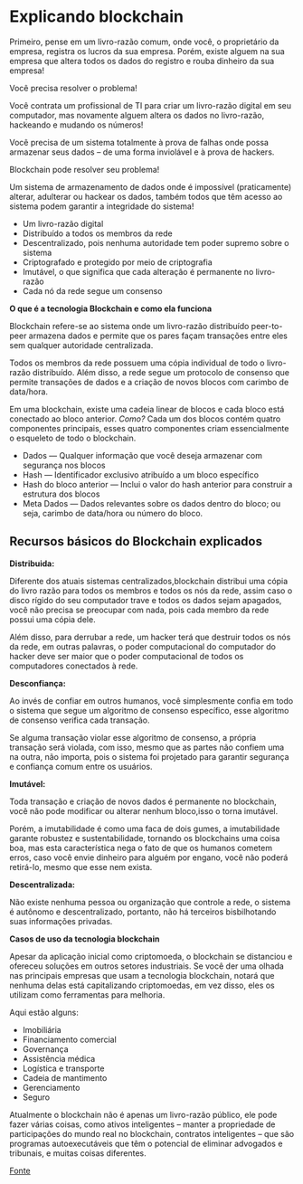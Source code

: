 # Explicando blockchain

Primeiro, pense em um livro-razão comum, onde você, o proprietário da empresa, registra os lucros da sua empresa. Porém, existe alguem na sua empresa que altera todos os dados do registro e rouba dinheiro da sua empresa!

Você precisa resolver o problema!

Você contrata um profissional de TI para criar um livro-razão digital em seu computador, mas  novamente alguem altera os dados no livro-razão, hackeando e mudando os números!

Você precisa de um sistema totalmente à prova de falhas onde possa armazenar seus dados – de uma forma inviolável e à prova de hackers.

Blockchain pode resolver seu problema!

Um sistema de armazenamento de dados onde é impossível (praticamente) alterar, adulterar ou hackear os dados, também todos que têm acesso ao sistema podem garantir a integridade do sistema!

- Um livro-razão digital
- Distribuído a todos os membros da rede
- Descentralizado, pois nenhuma autoridade tem poder supremo sobre o sistema
- Criptografado e protegido por meio de criptografia
- Imutável, o que significa que cada alteração é permanente no livro-razão
- Cada nó da rede segue um consenso

**O que é a tecnologia Blockchain e como ela funciona**

Blockchain refere-se ao sistema onde um livro-razão distribuído peer-to-peer armazena dados e permite que os pares façam transações entre eles sem qualquer autoridade centralizada.

Todos os membros da rede possuem uma cópia individual de todo o livro-razão distribuído. Além disso, a rede segue um protocolo de consenso que permite transações de dados e a criação de novos blocos com carimbo de data/hora.

Em uma blockchain, existe uma cadeia linear de blocos e cada bloco está conectado ao bloco anterior. *Como?* Cada um dos blocos contém quatro componentes principais, esses quatro componentes criam essencialmente o esqueleto de todo o blockchain.

- Dados — Qualquer informação que você deseja armazenar com segurança nos blocos
- Hash — Identificador exclusivo atribuído a um bloco específico
- Hash do bloco anterior — Inclui o valor do hash anterior para construir a estrutura dos blocos
- Meta Dados — Dados relevantes sobre os dados dentro do bloco; ou seja, carimbo de data/hora ou número do bloco.

## Recursos básicos do Blockchain explicados

**Distribuida:**

Diferente dos atuais sistemas centralizados,blockchain distribui uma cópia do livro razão para todos os membros e todos os nós da rede, assim caso o disco rígido do seu computador trave e todos os dados sejam apagados, você não precisa se preocupar com nada, pois cada membro da rede possui uma cópia dele.

Além disso, para derrubar a rede, um hacker terá que destruir todos os nós da rede, em outras palavras, o poder computacional do computador do hacker deve ser maior que o poder computacional de todos os computadores conectados à rede.

**Desconfiança:**

Ao invés de confiar em outros humanos, você simplesmente confia em todo o sistema que segue um algoritmo de consenso específico, esse algoritmo de consenso verifica cada transação.

Se alguma transação violar esse algoritmo de consenso, a própria transação será violada, com isso, mesmo que as partes não confiem uma na outra, não importa, pois o sistema foi projetado para garantir segurança e confiança comum entre os usuários.

**Imutável:**

Toda transação e criação de novos dados é permanente no blockchain, você não pode modificar ou alterar nenhum bloco,isso o torna imutável.

Porém, a imutabilidade é como uma faca de dois gumes, a imutabilidade garante robustez e sustentabilidade, tornando os blockchains uma coisa boa, mas esta característica nega o fato de que os humanos cometem erros, caso você envie dinheiro para alguém por engano, você não poderá retirá-lo, mesmo que esse nem exista.

**Descentralizada:**

Não existe nenhuma pessoa ou organização que controle a rede, o sistema é autônomo e descentralizado, portanto, não há terceiros bisbilhotando suas informações privadas.

**Casos de uso da tecnologia blockchain**

Apesar da aplicação inicial como criptomoeda, o blockchain se distanciou e ofereceu soluções em outros setores industriais. Se você der uma olhada nas principais empresas que usam a tecnologia blockchain, notará que nenhuma delas está capitalizando criptomoedas, em vez disso, eles os utilizam como ferramentas para melhoria.

Aqui estão alguns:

- Imobiliária
- Financiamento comercial
- Governança
- Assistência médica
- Logística e transporte
- Cadeia de mantimento
- Gerenciamento
- Seguro

Atualmente o blockchain não é apenas um livro-razão público, ele pode fazer várias coisas, como ativos inteligentes – manter a propriedade de participações do mundo real no blockchain, contratos inteligentes – que são programas autoexecutáveis ​​que têm o potencial de eliminar advogados e tribunais, e muitas coisas diferentes.

[Fonte](https://101blockchains.com/blockchain-explained/ "Blockchain Explained in Plain English!")